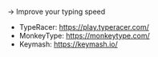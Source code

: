 -> Improve your typing speed

* TypeRacer: https://play.typeracer.com/
* MonkeyType: https://monkeytype.com/
* Keymash: https://keymash.io/